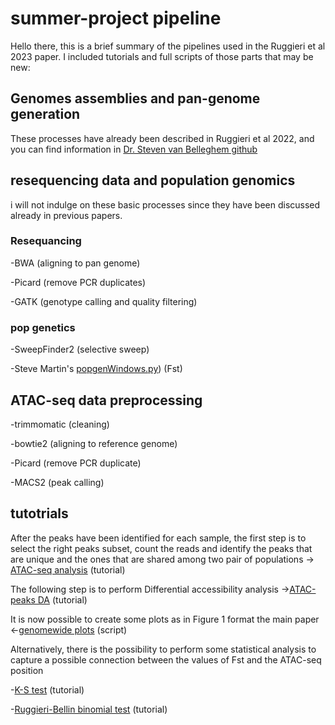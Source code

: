 # summer-project pipeline
Hello there,
this is a brief summary of the pipelines used in the Ruggieri et al 2023 paper. I included tutorials and full scripts of those parts that may be new:
## Genomes assemblies and pan-genome generation
These processes have already been described in  Ruggieri et al 2022, and you can find information in [Dr. Steven van Belleghem github](https://github.com/StevenVB12/Genomics) 
## resequencing data and population genomics
i will not indulge on these basic processes since they have been discussed already in previous papers.
### Resequancing
-BWA (aligning to pan genome)

-Picard (remove PCR duplicates)

-GATK (genotype calling and quality filtering)
### pop genetics
-SweepFinder2 (selective sweep)

-Steve Martin's [popgenWindows.py](https://github.com/simonhmartin/genomics_general)) (Fst)

## ATAC-seq data preprocessing

-trimmomatic (cleaning)

-bowtie2 (aligning to reference genome)

-Picard (remove PCR duplicate)

-MACS2 (peak calling)


## tutotrials

After the peaks have been identified for each sample, the first step is to select the right peaks subset, count the reads and identify the peaks that are unique and the ones that
are shared among two pair of populations -> [ATAC-seq analysis](https://github.com/DNAcastigator/summer-project/blob/main/ATAC-seq%20analysis.md) (tutorial)

The following step is to perform Differential accessibility analysis ->[ATAC-peaks DA](https://github.com/DNAcastigator/summer-project/blob/main/Differential%20Accessibility%20ATAC-peaks.md) (tutorial)

It is now possible to create some plots as in Figure 1 format the main paper <-[genomewide plots](https://github.com/DNAcastigator/summer-project/blob/main/scripts/genomewide.plot.functions.R) (script)

Alternatively, there is the possibility to perform some statistical analysis to capture a possible connection between the values of Fst and the ATAC-seq position

-[K-S test](https://github.com/DNAcastigator/summer-project/blob/main/Kolmogorov%20Smirnov%20test.md) (tutorial)

-[Ruggieri-Bellin binomial test](https://github.com/DNAcastigator/summer-project/blob/main/RBb%20test.md) (tutorial)
